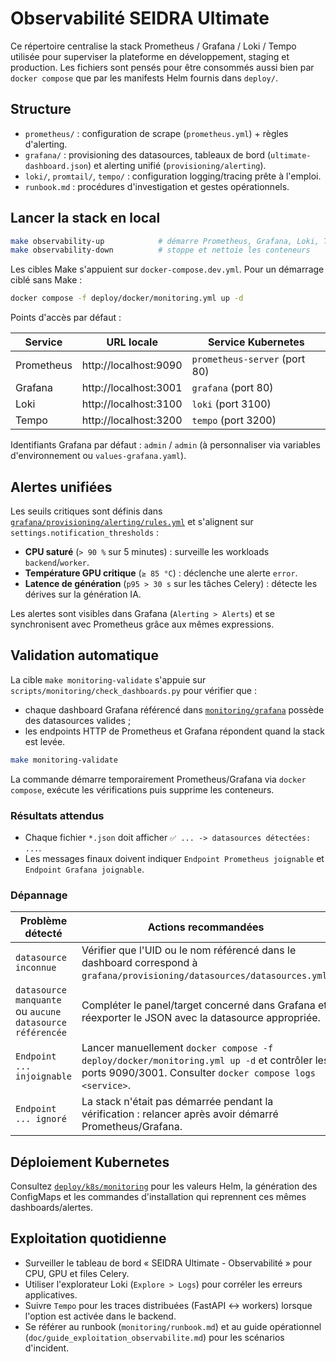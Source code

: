 # Observabilité SEIDRA Ultimate

Ce répertoire centralise la stack Prometheus / Grafana / Loki / Tempo utilisée pour superviser la plateforme en développement, staging et production. Les fichiers sont pensés pour être consommés aussi bien par `docker compose` que par les manifests Helm fournis dans `deploy/`.

## Structure

- `prometheus/` : configuration de scrape (`prometheus.yml`) + règles d'alerting.
- `grafana/` : provisioning des datasources, tableaux de bord (`ultimate-dashboard.json`) et alerting unifié (`provisioning/alerting`).
- `loki/`, `promtail/`, `tempo/` : configuration logging/tracing prête à l'emploi.
- `runbook.md` : procédures d'investigation et gestes opérationnels.

## Lancer la stack en local

```bash
make observability-up            # démarre Prometheus, Grafana, Loki, Tempo
make observability-down          # stoppe et nettoie les conteneurs
```

Les cibles Make s'appuient sur `docker-compose.dev.yml`. Pour un démarrage ciblé sans Make :

```bash
docker compose -f deploy/docker/monitoring.yml up -d
```

Points d'accès par défaut :

| Service    | URL locale | Service Kubernetes |
|------------|------------|--------------------|
| Prometheus | http://localhost:9090 | `prometheus-server` (port 80) |
| Grafana    | http://localhost:3001 | `grafana` (port 80) |
| Loki       | http://localhost:3100 | `loki` (port 3100) |
| Tempo      | http://localhost:3200 | `tempo` (port 3200) |

Identifiants Grafana par défaut : `admin` / `admin` (à personnaliser via variables d'environnement ou `values-grafana.yaml`).

## Alertes unifiées

Les seuils critiques sont définis dans [`grafana/provisioning/alerting/rules.yml`](grafana/provisioning/alerting/rules.yml) et s'alignent sur `settings.notification_thresholds` :

- **CPU saturé** (`> 90 %` sur 5 minutes) : surveille les workloads `backend`/`worker`.
- **Température GPU critique** (`≥ 85 °C`) : déclenche une alerte `error`.
- **Latence de génération** (`p95 > 30 s` sur les tâches Celery) : détecte les dérives sur la génération IA.

Les alertes sont visibles dans Grafana (`Alerting > Alerts`) et se synchronisent avec Prometheus grâce aux mêmes expressions.

## Validation automatique

La cible `make monitoring-validate` s'appuie sur `scripts/monitoring/check_dashboards.py` pour vérifier que :

- chaque dashboard Grafana référencé dans [`monitoring/grafana`](grafana) possède des datasources valides ;
- les endpoints HTTP de Prometheus et Grafana répondent quand la stack est levée.

```bash
make monitoring-validate
```

La commande démarre temporairement Prometheus/Grafana via `docker compose`, exécute les vérifications puis supprime les conteneurs.

### Résultats attendus

- Chaque fichier `*.json` doit afficher `✅ ... -> datasources détectées: ...`.
- Les messages finaux doivent indiquer `Endpoint Prometheus joignable` et `Endpoint Grafana joignable`.

### Dépannage

| Problème détecté | Actions recommandées |
|------------------|----------------------|
| `datasource inconnue` | Vérifier que l'UID ou le nom référencé dans le dashboard correspond à `grafana/provisioning/datasources/datasources.yml`. |
| `datasource manquante` ou `aucune datasource référencée` | Compléter le panel/target concerné dans Grafana et réexporter le JSON avec la datasource appropriée. |
| `Endpoint ... injoignable` | Lancer manuellement `docker compose -f deploy/docker/monitoring.yml up -d` et contrôler les ports 9090/3001. Consulter `docker compose logs <service>`. |
| `Endpoint ... ignoré` | La stack n'était pas démarrée pendant la vérification : relancer après avoir démarré Prometheus/Grafana. |

## Déploiement Kubernetes

Consultez [`deploy/k8s/monitoring`](../deploy/k8s/monitoring) pour les valeurs Helm, la génération des ConfigMaps et les commandes d'installation qui reprennent ces mêmes dashboards/alertes.

## Exploitation quotidienne

- Surveiller le tableau de bord « SEIDRA Ultimate - Observabilité » pour CPU, GPU et files Celery.
- Utiliser l'explorateur Loki (`Explore > Logs`) pour corréler les erreurs applicatives.
- Suivre `Tempo` pour les traces distribuées (FastAPI ↔ workers) lorsque l'option est activée dans le backend.
- Se référer au runbook (`monitoring/runbook.md`) et au guide opérationnel (`doc/guide_exploitation_observabilite.md`) pour les scénarios d'incident.
